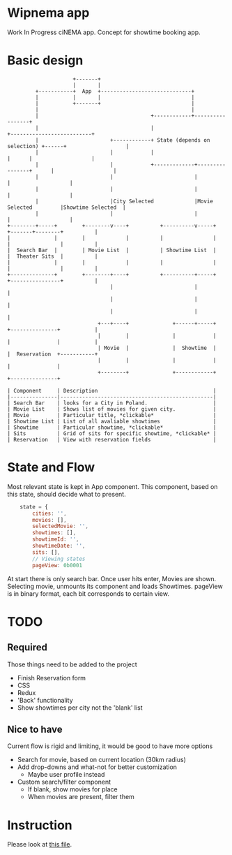 # Wipnema app

Work In Progress ciNEMA app. Concept for showtime booking app.

# Basic design

``` text
                     +-------+
                     |       |
         +-----------+  App  +-----------------------------+
         |           |       |                             |
         |           +-------+                             |
         |                                                 |
         |                                    +------------+-----------------+
         |                                    |                              +--------------------------+
         |                       +------------+ State (depends on selection) +------+                   |
         |                       |            |                              |      |                   |
         |                       |            +-------------+----------------+      |                   |
         |                       |                          |                       |                   |
         |                       |                          |                       |                   |
         |                       |City Selected             |Movie Selected         |Showtime Selected  |
         |                       |                          |                       |                   |
+--------+-----+        +--------v----+          +----------v-----+         +-------+--------+          |
|              |        |             |          |                |         |                |          |
|  Search Bar  |        | Movie List  |          | Showtime List  |         |  Theater Sits  |          |
|              |        |             |          |                |         |                |          |
+--------------+        +--------+----+          +----------+-----+         +----------------+          |
                                 |                          |                                           |
                                 |                          |                                           |
                                 |                          |                                           |
                             +---+----+              +------+-----+         +---------------+           |
                             |        |              |            |         |               |           |
                             | Movie  |              |  Showtime  |         |  Reservation  +-----------+
                             |        |              |            |         |               |
                             +--------+              +------------+         +---------------+

```

``` text
| Component     | Description                                     |
|---------------|-------------------------------------------------|
| Search Bar    | looks for a City in Poland.                     |
| Movie List    | Shows list of movies for given city.            |
| Movie         | Particular title, *clickable*                   |
| Showtime List | List of all avaliable showtimes                 |
| Showtime      | Particular showtime, *clickable*                |
| Sits          | Grid of sits for specific showtime, *clickable* |
| Reservation   | View with reservation fields                    |
```

# State and Flow

Most relevant state is kept in App component. This component, based on this state, should decide what to present.


```javascript
    state = {
        cities: '',
        movies: [],
        selectedMovie: '',
        showtimes: [],
        showtimeId: '',
        showtimeDate: '',
        sits: [],
        // Viewing states
        pageView: 0b0001
```

At start there is only search bar. Once user hits enter, Movies are shown. Selecting movie, unmounts its component and loads Showtimes.
pageView is in binary format, each bit corresponds to certain view.

# TODO

## Required

Those things need to be added to the project
* Finish Reservation form
* CSS
* Redux
* 'Back' functionality
* Show showtimes per city not the 'blank' list

## Nice to have

Current flow is rigid and limiting, it would be good to have more options
* Search for movie, based on current location (30km radius)
* Add drop-downs and what-not for better customization
  * Maybe user profile instead
* Custom search/filter component
  * If blank, show movies for place
  * When movies are present, filter them

# Instruction

Please look at [this file](./README.react.md).
